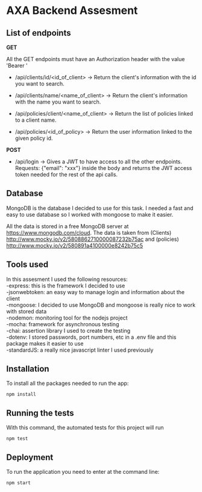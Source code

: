 # AXA Backend Assesment

## List of endpoints

**GET**

All the GET endpoints must have an Authorization header with the value 'Bearer <JWT access token>'  

* /api/clients/id/<id_of_client> -> Return the client's information with the id you want to search.  

* /api/clients/name/<name_of_client> -> Return the client's information with the name you want to search.  

* /api/policies/client/<name_of_client> -> Return the list of policies linked to a client name.  

* /api/policies/<id_of_policy> -> Return the user information linked to the given policy id.  

**POST**
* /api/login -> Gives a JWT to have access to all the other endpoints. Requests: {"email": "xxx"} inside the body and returns the JWT access token needed for the rest of the api calls.  

## Database
MongoDB is the database I decided to use for this task. I needed a fast and easy to use database so I worked with mongoose to make it easier.  

All the data is stored in a free MongoDB server at https://www.mongodb.com/cloud. The data is taken from (Clients) http://www.mocky.io/v2/5808862710000087232b75ac and (policies) http://www.mocky.io/v2/580891a4100000e8242b75c5  

## Tools used

In this assesment I used the following resources:  
-express: this is the framework I decided to use  
-jsonwebtoken: an easy way to manage login and information about the client  
-mongoose: I decided to use MongoDB and mongoose is really nice to work with stored data  
-nodemon: monitoring tool for the nodejs project  
-mocha: framework for asynchronous testing  
-chai: assertion library I used to create the testing  
-dotenv: I stored passwords, port numbers, etc in a .env file and this package makes it easier to use  
-standardJS: a really nice javascript linter I used previously  

## Installation

To install all the packages needed to run the app:
```
npm install
```

## Running the tests

With this command, the automated tests for this project will run
```
npm test
```

## Deployment

To run the application you need to enter at the command line:
```
npm start
```
